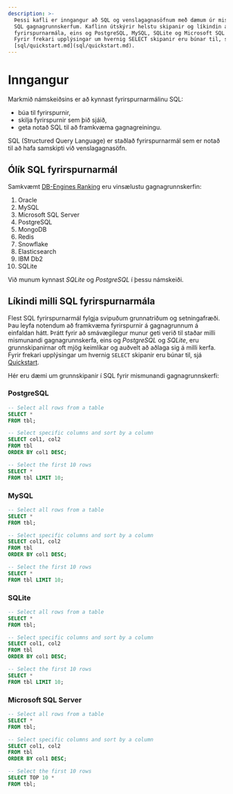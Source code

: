 ```yaml
---
description: >-
  Þessi kafli er inngangur að SQL og venslagagnasöfnum með dæmum úr mismunandi 
  SQL gagnagrunnskerfum. Kaflinn útskýrir helstu skipanir og líkindin á milli SQL 
  fyrirspurnarmála, eins og PostgreSQL, MySQL, SQLite og Microsoft SQL Server. 
  Fyrir frekari upplýsingar um hvernig SELECT skipanir eru búnar til, sjá 
  [sql/quickstart.md](sql/quickstart.md).
---
```


# Inngangur

Markmið námskeiðsins er að kynnast fyrirspurnarmálinu SQL:

- búa til fyrirspurnir,
- skilja fyrirspurnir sem þið sjáið,
- geta notað SQL til að framkvæma gagnagreiningu.

SQL (Structured Query Language) er staðlað fyrirspurnarmál sem er notað til að hafa samskipti við
venslagagnasöfn.

## Ólík SQL fyrirspurnarmál

Samkvæmt [DB-Engines Ranking](https://db-engines.com/en/ranking) eru vinsælustu gagnagrunnskerfin:

1. Oracle
2. MySQL
3. Microsoft SQL Server
4. PostgreSQL
5. MongoDB
6. Redis
7. Snowflake
8. Elasticsearch
9. IBM Db2
10. SQLite

Við munum kynnast _SQLite_ og _PostgreSQL_ í þessu námskeiði.

## Líkindi milli SQL fyrirspurnarmála

Flest SQL fyrirspurnarmál fylgja svipuðum grunnatriðum og setningafræði. Þau leyfa notendum að
framkvæma fyrirspurnir á gagnagrunnum á einfaldan hátt. Þrátt fyrir að smávægilegur munur geti verið
til staðar milli mismunandi gagnagrunnskerfa, eins og _PostgreSQL_ og _SQLite_, eru grunnskipanirnar
oft mjög keimlíkar og auðvelt að aðlaga sig á milli kerfa. Fyrir frekari upplýsingar um
hvernig `SELECT` skipanir eru búnar til, sjá [Quickstart](sql/quickstart.md).

Hér eru dæmi um grunnskipanir í SQL fyrir mismunandi gagnagrunnskerfi:

### PostgreSQL

```sql
-- Select all rows from a table
SELECT *
FROM tbl;

-- Select specific columns and sort by a column
SELECT col1, col2
FROM tbl
ORDER BY col1 DESC;

-- Select the first 10 rows
SELECT *
FROM tbl LIMIT 10;
```

### MySQL

```sql
-- Select all rows from a table
SELECT *
FROM tbl;

-- Select specific columns and sort by a column
SELECT col1, col2
FROM tbl
ORDER BY col1 DESC;

-- Select the first 10 rows
SELECT *
FROM tbl LIMIT 10;
```

### SQLite

```sql
-- Select all rows from a table
SELECT *
FROM tbl;

-- Select specific columns and sort by a column
SELECT col1, col2
FROM tbl
ORDER BY col1 DESC;

-- Select the first 10 rows
SELECT *
FROM tbl LIMIT 10;
```

### Microsoft SQL Server

```sql
-- Select all rows from a table
SELECT *
FROM tbl;

-- Select specific columns and sort by a column
SELECT col1, col2
FROM tbl
ORDER BY col1 DESC;

-- Select the first 10 rows
SELECT TOP 10 *
FROM tbl;
```

